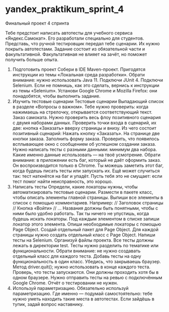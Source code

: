 # yandex_praktikum_sprint_4

Финальный проект 4 спринта

Тебе предстоит написать автотесты для учебного сервиса «Яндекс.Самокат». Его разработали специально для студентов.
Представь, что ручной тестировщик передал тебе сценарии. Их нужно покрыть автотестами. 
Задание состоит из обязательной части и факультативной. Факультативная не влияет на зачёт, но поможет получить больше опыта. 
1. Подготовить проект
Собери в IDE Maven-проект. Пригодятся инструкции из темы «Локальная среда разработки». Обрати внимание: нужно использовать Java 11.
Подключи JUnit 4. 
Подключи Selenium. Если не помнишь, как это сделать, вернись к инструкции из темы «Selenium».
Установи Google Chrome и Mozilla Firefox: они понадобятся, чтобы выполнить задание.
2. Изучить тестовые сценарии
Тестовые сценарии
Выпадающий список в разделе «Вопросы о важном». Тебе нужно проверить: когда нажимаешь на стрелочку, открывается соответствующий текст.
Заказ самоката. Нужно проверить весь флоу позитивного сценария с двумя наборами данных. Проверить точки входа в сценарий, их две: кнопка «Заказать» вверху страницы и внизу.
Из чего состоит позитивный сценарий:
Нажать кнопку «Заказать». На странице две кнопки заказа.
Заполнить форму заказа.
Проверить, что появилось всплывающее окно с сообщением об успешном создании заказа.
Нужно написать тесты с разными данными: минимум два набора. Какие именно данные использовать — на твоё усмотрение.
Обрати внимание: в приложении есть баг, который не даёт оформить заказ. Он воспроизводится только в Chrome.
Ты можешь заметить этот баг, когда будешь писать тесты или запускать их. Ещё может случиться так: тест наткнётся на баг и упадёт. Пусть тебя это не смущает: если тест помог найти неисправность, это хорошо.
3. Написать тесты
Определи, какие локаторы нужны, чтобы автоматизировать тестовые сценарии. Размести в пакете класс, чтобы описать элементы главной страницы. Выпиши все элементы в список с помощью комментариев. Например:
// Заголовок страницы
// Кнопка «Войти»
// ... 
Названия должны быть понятными, чтобы с ними было удобно работать. Так ты ничего не упустишь, когда будешь искать локаторы.
Под каждым элементом в списке запиши локатор этого элемента.
Опиши необходимые локаторы с помощью Page Object.
Создай отдельный пакет для Page Object.
Для каждой страницы нужно создать отдельный класс с Page Object.
Напиши тесты на Selenium.
Организуй файлы проекта. Все тесты должны лежать в директории test. Тесты нужно разделить по тематике или функциональности. Обрати внимание: не нужно создавать отдельный класс для каждого теста. Добавь тесты на одну функциональность в один класс.
Убедись, что закрываешь браузер. Метод driver.quit(); нужно использовать в конце каждого теста.
Проверь, что тесты запускаются. Они должны проходить хотя бы в одном браузере. Нужно отправить тесты на ревью с подключённым Google Chrome.
Отчёт о тестировании не нужен.
5. Используй параметризацию.
Обязательно используй параметризацию. Где именно — подумай самостоятельно: тебе нужно уметь находить такие места в автотестах. Если зайдёшь в тупик, задай вопрос наставнику.